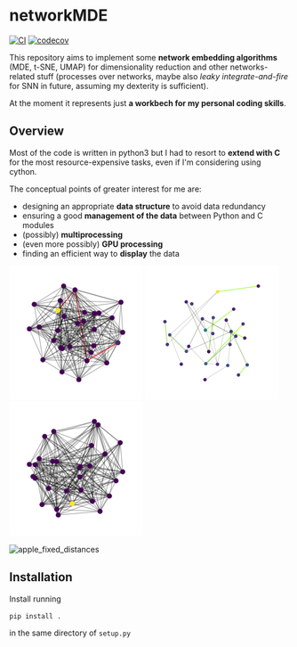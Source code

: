 # networkMDE 

[![CI](https://circleci.com/gh/djanloo/networkMDE.svg?style=svg)](https://app.circleci.com/pipelines/github/djanloo/networkMDE)
[![codecov](https://codecov.io/gh/djanloo/networkMDE/branch/master/graph/badge.svg?token=0ET5A985A2)](https://codecov.io/gh/djanloo/networkMDE)

This repository aims to implement some **network embedding algorithms** (MDE, t-SNE, UMAP) for dimensionality reduction and other networks-related stuff (processes over networks, maybe also _leaky integrate-and-fire_ for SNN in future, assuming my dexterity is sufficient).

At the moment it represents just **a workbech for my personal coding skills**.

## Overview
Most of the code is written in python3 but I had to resort to **extend with C** for the most resource-expensive tasks, even if I'm considering using cython.

The conceptual points of greater interest for me are:

- designing an appropriate **data structure** to avoid data redundancy
- ensuring a good **management of the data** between Python and C modules
- (possibly) **multiprocessing**
- (even more possibly) **GPU processing**
- finding an efficient way to **display** the data

![apple_game](assets/random_2d.gif)
![apple_game](assets/sparse_display.gif)
![apple_game](assets/random_2d_2.gif) 

![apple_fixed_distances](assets/random_big.gif)

## Installation
Install running
```
pip install .
```
in the same directory of ``setup.py``

